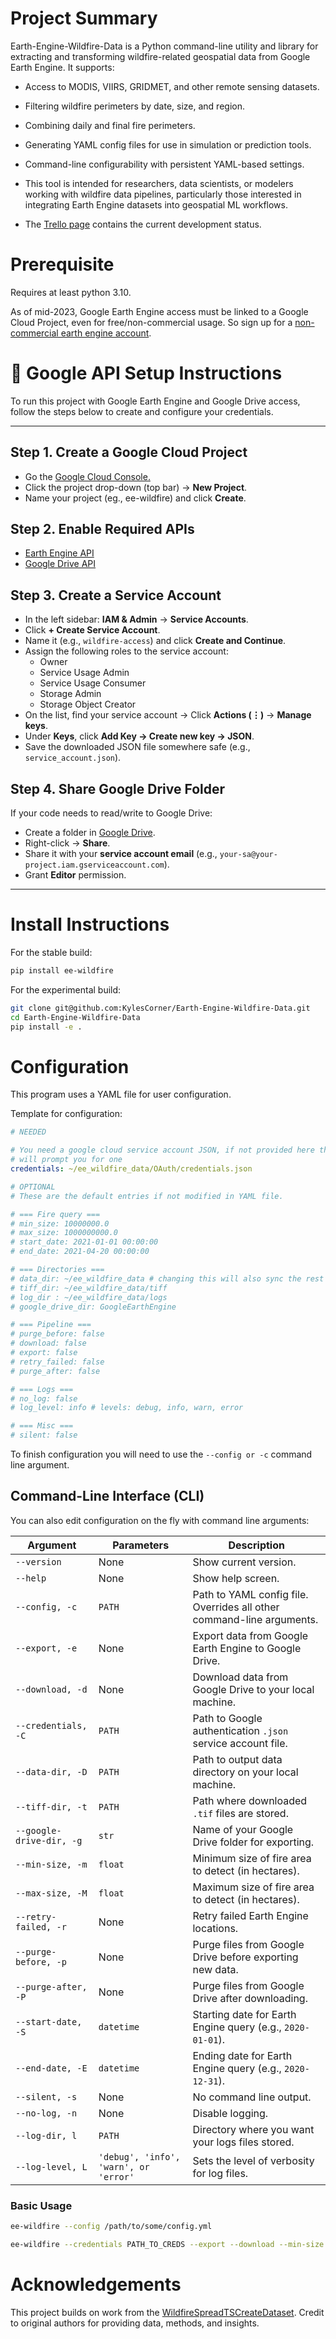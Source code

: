 # Project Summary
Earth-Engine-Wildfire-Data is a Python command-line utility and library for extracting and
transforming wildfire-related geospatial data from Google Earth Engine. It supports:

- Access to MODIS, VIIRS, GRIDMET, and other remote sensing datasets.

- Filtering wildfire perimeters by date, size, and region.

- Combining daily and final fire perimeters.

- Generating YAML config files for use in simulation or prediction tools.

- Command-line configurability with persistent YAML-based settings.

- This tool is intended for researchers, data scientists, or modelers working with wildfire data
pipelines, particularly those interested in integrating Earth Engine datasets into geospatial ML
workflows.

- The [Trello page](https://trello.com/b/eEd18oio/natrual-resource-management-lab) contains the current development status.

# Prerequisite

 Requires at least python 3.10.

 As of mid-2023, Google Earth Engine access must be linked to a Google Cloud Project, even for
 free/non-commercial usage. So sign up for a [non-commercial earth engine account](https://earthengine.google.com/noncommercial/).

# 🔐 Google API Setup Instructions

To run this project with Google Earth Engine and Google Drive access, follow the steps below to create and configure your credentials.

---

## Step 1. Create a Google Cloud Project
- Go the [Google Cloud Console.](https://console.cloud.google.com/)
- Click the project drop-down (top bar) -> **New Project**.
- Name your project (eg., ee-wildfire) and click **Create**.

## Step 2. Enable Required APIs
- [Earth Engine API](https://console.cloud.google.com/flows/enableapi?apiid=earthengine.googleapis.com)
- [Google Drive API](https://console.cloud.google.com/flows/enableapi?apiid=drive.googleapis.com)

## Step 3. Create a Service Account
- In the left sidebar: **IAM & Admin** → **Service Accounts**.
- Click **+ Create Service Account**.
- Name it (e.g., `wildfire-access`) and click **Create and Continue**.
- Assign the following roles to the service account:
  - Owner
  - Service Usage Admin
  - Service Usage Consumer
  - Storage Admin
  - Storage Object Creator
- On the list, find your service account → Click **Actions (⋮)** → **Manage keys**.
- Under **Keys**, click **Add Key → Create new key → JSON**.
- Save the downloaded JSON file somewhere safe (e.g., `service_account.json`).

## Step 4. Share Google Drive Folder
If your code needs to read/write to Google Drive:

- Create a folder in [Google Drive](https://drive.google.com/).
- Right-click → **Share**.
- Share it with your **service account email** (e.g., `your-sa@your-project.iam.gserviceaccount.com`).
- Grant **Editor** permission.

---

# Install Instructions

For the stable build:
```bash
pip install ee-wildfire
```

For the experimental build:
```bash
git clone git@github.com:KylesCorner/Earth-Engine-Wildfire-Data.git
cd Earth-Engine-Wildfire-Data
pip install -e .
```

# Configuration
This program uses a YAML file for user configuration.

Template for configuration:

```yaml
# NEEDED

# You need a google cloud service account JSON, if not provided here the program
# will prompt you for one
credentials: ~/ee_wildfire_data/OAuth/credentials.json

# OPTIONAL
# These are the default entries if not modified in YAML file.

# === Fire query ===
# min_size: 10000000.0
# max_size: 1000000000.0
# start_date: 2021-01-01 00:00:00
# end_date: 2021-04-20 00:00:00

# === Directories ===
# data_dir: ~/ee_wildfire_data # changing this will also sync the rest of the directories.
# tiff_dir: ~/ee_wildfire_data/tiff
# log_dir : ~/ee_wildfire_data/logs
# google_drive_dir: GoogleEarthEngine

# === Pipeline ===
# purge_before: false
# download: false
# export: false
# retry_failed: false
# purge_after: false

# === Logs ===
# no_log: false
# log_level: info # levels: debug, info, warn, error

# === Misc ===
# silent: false
```

To finish configuration you will need to use the `--config or -c` command line argument.


## Command-Line Interface (CLI)

You can also edit configuration on the fly with command line arguments:

| Argument | Parameters | Description |
| -------- |------------|-------------|
| `--version` | None | Show current version. |
| `--help` | None | Show help screen. |
| `--config, -c` | `PATH` | Path to YAML config file. Overrides all other command-line arguments. |
| `--export, -e` | None | Export data from Google Earth Engine to Google Drive. |
| `--download, -d` | None | Download data from Google Drive to your local machine. |
| `--credentials, -C` | `PATH` | Path to Google authentication `.json` service account file. |
| `--data-dir, -D` | `PATH` | Path to output data directory on your local machine. |
| `--tiff-dir, -t` | `PATH` | Path where downloaded `.tif` files are stored. |
| `--google-drive-dir, -g` | `str` | Name of your Google Drive folder for exporting. |
| `--min-size, -m` | `float` | Minimum size of fire area to detect (in hectares). |
| `--max-size, -M` | `float` | Maximum size of fire area to detect (in hectares). |
| `--retry-failed, -r` | None | Retry failed Earth Engine locations. |
| `--purge-before, -p` | None | Purge files from Google Drive before exporting new data. |
| `--purge-after, -P` | None | Purge files from Google Drive after downloading. |
| `--start-date, -S` | `datetime` | Starting date for Earth Engine query (e.g., `2020-01-01`). |
| `--end-date, -E` | `datetime` | Ending date for Earth Engine query (e.g., `2020-12-31`). |
| `--silent, -s` | None | No command line output. |
| `--no-log, -n` | None | Disable logging. |
| `--log-dir, l` | `PATH` | Directory where you want your logs files stored.|
| `--log-level, L` | `'debug', 'info', 'warn', or 'error'` | Sets the level of verbosity for log files.|
###  Basic Usage

```bash
ee-wildfire --config /path/to/some/config.yml
```

```bash
ee-wildfire --credentials PATH_TO_CREDS --export --download --min-size 10 --log-level warn
```

# Acknowledgements

This project builds on work from the [WildfireSpreadTSCreateDataset](https://github.com/SebastianGer/WildfireSpreadTSCreateDataset). Credit to original authors for providing data, methods,
and insights.

